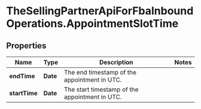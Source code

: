 # TheSellingPartnerApiForFbaInboundOperations.AppointmentSlotTime

## Properties

Name | Type | Description | Notes
------------ | ------------- | ------------- | -------------
**endTime** | **Date** | The end timestamp of the appointment in UTC. | 
**startTime** | **Date** | The start timestamp of the appointment in UTC. | 


